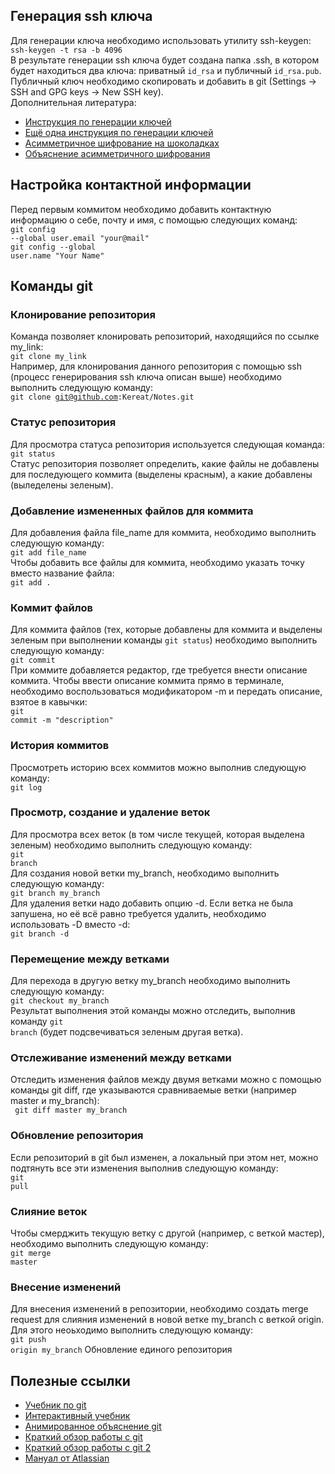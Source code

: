 ## Генерация ssh ключа
Для генерации ключа необходимо использовать утилиту ssh-keygen:<br>
<code>ssh-keygen -t rsa -b 4096</code><br>
В результате генерации ssh ключа будет создана папка .ssh, в котором будет находиться два ключа: приватный <code>id_rsa</code> и публичный <code>id_rsa.pub</code>. Публичный ключ необходимо скопировать и добавить в git (Settings -> SSH and GPG keys -> New SSH key).<br>
Дополнительная литература:
- <a href="https://www.ssh.com/ssh/keygen/">Инструкция по генерации ключей</a>
- <a href="https://www.digitalocean.com/community/tutorials/how-to-set-up-ssh-keys-on-ubuntu-1604">Ещё одна инструкция по генерации ключей</a>
- <a href="https://hackernoon.com/asymmetric-encryption-explained-using-chocolate-boxes-5a329ea6813e">Асимметричное шифрование на шоколадках</a>
- <a href="https://www.coursera.org/learn/internet-history/lecture/lY9Uw/security-public-private-key-secure-sockets">Объяснение асимметричного шифрования</a>

## Настройка контактной информации
Перед первым коммитом необходимо добавить контактную информацию о себе, почту и имя, с помощью следующих команд:<br>
<code>git config --global user.email "your@mail"</code><br>
<code>git config --global user.name "Your Name"</code>

## Команды git
### Клонирование репозитория
Команда позволяет клонировать репозиторий, находящийся по ссылке my_link:<br>
<code>git clone my_link</code><br>
Например, для клонирования данного репозитория с помощью ssh (процесс генерирования ssh ключа описан выше) необходимо выполнить следующую команду:<br>
<code>git clone git@github.com:Kereat/Notes.git</code>

### Статус репозитория
Для просмотра статуса репозитория используется следующая команда:<br>
<code>git status</code><br>
Статус репозитория позволяет определить, какие файлы не добавлены для последующего коммита (выделены красным), а какие добавлены (выледелены зеленым).

### Добавление измененных файлов для коммита
Для добавления файла file_name для коммита, необходимо выполнить следующую команду:<br>
<code>git add file_name</code><br>
Чтобы добавить все файлы для коммита, необходимо указать точку вместо название файла:<br>
<code>git add .</code>

### Коммит файлов
Для коммита файлов (тех, которые добавлены для коммита и выделены зеленым при выполнении команды <code>git status</code>) необходимо выполнить следующую команду:<br>
<code>git commit</code><br>
При коммите добавляется редактор, где требуется внести описание коммита. Чтобы ввести описание коммита прямо в терминале, необходимо воспользоваться модификатором -m и передать описание, взятое в кавычки:<br>
<code>git commit -m "description"</code>

### История коммитов
Просмотреть историю всех коммитов можно выполнив следующую команду:<br>
<code>git log</code>

### Просмотр, создание и удаление веток
Для просмотра всех веток (в том числе текущей, которая выделена зеленым) необходимо выполнить следующую команду:<br>
<code>git branch</code><br>
Для создания новой ветки my_branch, необходимо выполнить следующую команду:<br>
<code>git branch my_branch</code><br>
Для удаления ветки надо добавить опцию -d. Если ветка не была запушена, но её всё равно требуется удалить, необходимо использовать -D вместо -d:<br>
<code>git branch -d</code> 

### Перемещение между ветками
Для перехода в другую ветку my_branch необходимо выполнить следующую команду:<br>
<code>git checkout my_branch</code><br>
Результат выполнения этой команды можно отследить, выполнив команду <code>git branch</code> (будет подсвечиваться зеленым другая ветка).

### Отслеживание изменений между ветками
Отследить изменения файлов между двумя ветками можно с помощью команды git diff, где указываются сравниваемые ветки (например master и my_branch):<br>
<code> git diff master my_branch</code>

### Обновление репозитория
Если репозиторий в git был изменен, а локальный при этом нет, можно подтянуть все эти изменения выполнив следующую команду:<br>
<code>git pull</code>

### Слияние веток
Чтобы смерджить текущую ветку с другой (например, с веткой мастер), необходимо выполнить следующую команду:<br>
<code>git merge master</code>

### Внесение изменений
Для внесения изменений в репозитории, необходимо создать merge request для слияния изменений в новой ветке my_branch с веткой origin. Для этого неоьходимо выполнить следующую команду:<br>
<code>git push origin my_branch</code> Обновление единого репозитория

## Полезные ссылки
- <a href="https://git-scm.com/book/ru/v2">Учебник по git</a>
- <a href="https://githowto.com/ru">Интерактивный учебник</a>
- <a href="https://learngitbranching.js.org/?locale=ru_RU">Анимированное объяснение git</a>
- <a href="https://habr.com/ru/post/342116/">Краткий обзор работы с git</a>
- <a href="https://habr.com/ru/post/174467/">Краткий обзор работы с git 2</a>
- <a href="https://www.atlassian.com/git">Мануал от Atlassian</a>
